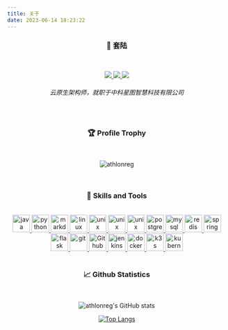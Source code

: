 ```yaml
---
title: 关于
date: 2023-06-14 18:23:22
---
```


### <center> 👋 套陆

<br>
<center>
<p>
    <a title="Github Total Stars" target="_blank" href="https://github.com/athlonreg">
        <img src="https://img.shields.io/github/stars/athlonreg.svg?logo=star&label=Total%20Stars&color=success" />
    </a>
    <a title="Github Followers" target="_blank" href="https://github.com/athlonreg">
        <img src="https://img.shields.io/badge/dynamic/json?label=GitHub&suffix=%20followers&query=%24.data.totalSubs&url=https%3A%2F%2Fapi.spencerwoo.com%2Fsubstats%2F%3Fsource%3Dgithub%26queryKey%3Dathlonreg&color=blue&logo=github&longCache=true" />
    </a>
    <a title="My Blog Site" target="_blank" href="https://blog.tlhub.cn/">
        <img src="https://img.shields.io/badge/%E5%8D%9A%E5%AE%A2%20-blog.tlhub.cn-orange" />
    </a>
</p>

###### <center> 云原生架构师，就职于中科星图智慧科技有限公司

<br>

### 🏆 Profile Trophy

<br>
<p align="center">
	<img src="https://github-profile-trophy.vercel.app/?username=athlonreg&title=Stars,Followers,MultiLanguage,Commits,Issues&margin-w=15&margin-h=15" alt="athlonreg" />
</p>
<br>

### 🔨 Skills and Tools

<br>
<div align="center">
	<a href="https://www.java.com" target="_blank" rel="noreferrer">
		<img src="https://fastly.jsdelivr.net/gh/devicons/devicon/icons/java/java-original.svg" alt="java" width="40" height="40" />
	</a>
	<a href="https://python.org" target="_blank" rel="noreferrer">
		<img src="https://fastly.jsdelivr.net/gh/devicons/devicon/icons/python/python-original.svg" alt="python" width="40" height="40" />
	</a>
	<a href="https://github.com" target="_blank" rel="noreferrer">
		<img src="https://fastly.jsdelivr.net/gh/devicons/devicon/icons/markdown/markdown-original.svg" alt="markdown" width="40" height="40" />
	</a>
	<a href="https://www.linux.org/" target="_blank" rel="noreferrer">
		<img src="https://fastly.jsdelivr.net/gh/devicons/devicon/icons/linux/linux-original.svg" alt="linux" width="40" height="40" />
	</a>
	<a href="https://www.centos.org/" target="_blank" rel="noreferrer">
		<img src="https://fastly.jsdelivr.net/gh/devicons/devicon/icons/centos/centos-original.svg" alt="unix" width="40" height="40" />
	</a>
	<a href="https://www.ubuntu.com/" target="_blank" rel="noreferrer">
		<img src="https://fastly.jsdelivr.net/gh/devicons/devicon/icons/ubuntu/ubuntu-plain.svg" alt="unix" width="40" height="40" />
	</a>
	<a href="https://www.fedora.org/" target="_blank" rel="noreferrer">
		<img src="https://fastly.jsdelivr.net/gh/devicons/devicon/icons/fedora/fedora-original.svg" alt="unix" width="40" height="40" />
	</a>
	<a href="https://www.postgresql.org" target="_blank" rel="noreferrer">
		<img src="https://fastly.jsdelivr.net/gh/devicons/devicon/icons/postgresql/postgresql-original.svg" alt="postgresql" width="40" height="40" />
	</a>
	<a href="https://www.mysql.com/" target="_blank" rel="noreferrer">
		<img src="https://fastly.jsdelivr.net/gh/devicons/devicon/icons/mysql/mysql-original.svg" alt="mysql" width="40" height="40" />
	</a>
	<a href="https://redis.io" target="_blank" rel="noreferrer">
		<img src="https://fastly.jsdelivr.net/gh/devicons/devicon/icons/redis/redis-original.svg" alt="redis" width="40" height="40" />
	</a>
	<a href="https://spring.io/" target="_blank" rel="noreferrer">
		<img src="https://fastly.jsdelivr.net/gh/devicons/devicon/icons/spring/spring-original.svg" alt="spring" width="40" height="40" />
	</a>
	<a href="https://flask.palletsprojects.com/" target="_blank" rel="noreferrer">
		<img src="https://fastly.jsdelivr.net/gh/devicons/devicon/icons/flask/flask-original.svg" alt="flask" width="40" height="40" />
	</a>
	<a href="https://git-scm.com/" target="_blank" rel="noreferrer">
		<img src="https://www.vectorlogo.zone/logos/git-scm/git-scm-icon.svg" alt="git" width="40" height="40" />
	</a>
	<a href="https://github.com/" target="_blank" rel="noreferrer">
		<img src="https://fastly.jsdelivr.net/gh/devicons/devicon/icons/github/github-original.svg" alt="Github" width="40" height="40" />
	</a>
	<a href="https://jenkins.io/" target="_blank" rel="noreferrer">
		<img src="https://fastly.jsdelivr.net/gh/devicons/devicon/icons/jenkins/jenkins-original.svg" alt="jenkins" width="40" height="40" />
	</a>
	<a href="https://www.docker.com/" target="_blank" rel="noreferrer">
		<img src="https://fastly.jsdelivr.net/gh/devicons/devicon/icons/docker/docker-original.svg" alt="docker" width="40" height="40" />
	</a>
	<a href="https://k3s.io/" target="_blank" rel="noreferrer">
		<img src="https://fastly.jsdelivr.net/gh/devicons/devicon/icons/k3s/k3s-original.svg" alt="k3s" width="40" height="40" />
	</a>
	<a href="https://kubernetes.io/" target="_blank" rel="noreferrer">
		<img src="https://fastly.jsdelivr.net/gh/devicons/devicon/icons/kubernetes/kubernetes-plain.svg" alt="kubernetes" width="40" height="40" />
	</a>
</div>
<br>

### 📈 Github Statistics

<br>

![athlonreg's GitHub stats](https://github-readme-stats.vercel.app/api?username=athlonreg&count_private=true&show_icons=true&theme=dark)

[![Top Langs](https://github-readme-stats.vercel.app/api/top-langs/?username=athlonreg&layout=compact&langs_count=8)](https://github.com/athlonreg)

</center>
